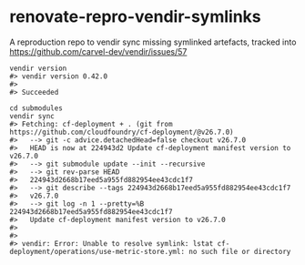 # renovate-repro-vendir-symlinks
A reproduction repo to vendir sync missing symlinked artefacts, tracked into https://github.com/carvel-dev/vendir/issues/57

```shell
vendir version
#> vendir version 0.42.0
#> 
#> Succeeded

cd submodules
vendir sync 
#> Fetching: cf-deployment + . (git from https://github.com/cloudfoundry/cf-deployment/@v26.7.0)
#>   --> git -c advice.detachedHead=false checkout v26.7.0
#>   HEAD is now at 224943d2 Update cf-deployment manifest version to v26.7.0
#>   --> git submodule update --init --recursive
#>   --> git rev-parse HEAD
#>   224943d2668b17eed5a955fd882954ee43cdc1f7
#>   --> git describe --tags 224943d2668b17eed5a955fd882954ee43cdc1f7
#>   v26.7.0
#>   --> git log -n 1 --pretty=%B 224943d2668b17eed5a955fd882954ee43cdc1f7
#>   Update cf-deployment manifest version to v26.7.0
#>   
#> 
#> vendir: Error: Unable to resolve symlink: lstat cf-deployment/operations/use-metric-store.yml: no such file or directory
```
